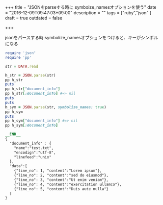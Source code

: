 +++
title = "JSONをparseする時に symboize_namesオプションを使う"
date = "2016-12-09T09:47:03+09:00"
description = ""
tags = ["ruby","json"
]
draft = true
outdated = false

+++

jsonをパースする時 symbolize_namesオプションをつけると、キーがシンボルになる

```rb
require 'json'
require 'pp'

str = DATA.read

h_str = JSON.parse(str)
pp h_str
puts
pp h_str["document_info"]
pp h_str[:document_info] #=> nil
puts
puts
h_sym = JSON.parse(str, symbolize_names: true)
pp h_sym
puts
pp h_sym["document_info"] #=> nil
pp h_sym[:document_info]

__END__
{
  "document_info" : {
    "name":"test.txt",
    "encodign":"utf-8",
    "linefeed":"unix"
  },
  "data":[
    {"line_no": 1, "content":"Lorem ipsum"},
    {"line_no": 2, "content":"sed do eiusmod"},
    {"line_no": 3, "content":"Ut enim veniam"},
    {"line_no": 4, "content":"exercitation ullamco"},
    {"line_no": 5, "content":"Duis aute nulla"}
  ]
}
````

